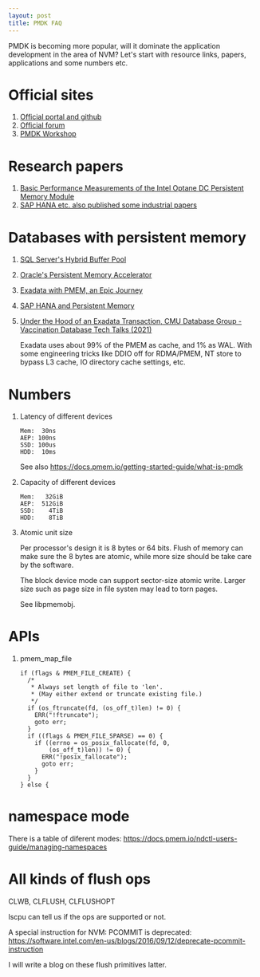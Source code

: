 ```yaml
---
layout: post
title: PMDK FAQ
---
```


PMDK is becoming more popular, will it dominate the application development in the area of NVM? Let's start with resource links, papers, applications and some numbers etc.

# Official sites

1.  [Official portal and github](https://pmem.io)
2.  [Official forum](https://groups.google.com/forum/#!forum/pmem)
3.  [PMDK Workshop](https://github.com/pmemhackathon)

# Research papers

1. [Basic Performance Measurements of the Intel Optane DC Persistent Memory Module](https://arxiv.org/abs/1903.05714)
1. [SAP HANA etc. also published some industrial papers](https://link.zhihu.com/?target=http%3A//www.vldb.org/pvldb/vol10/p1754-andrei.pdf)

# Databases with persistent memory

1. [SQL Server's Hybrid Buffer Pool](https://docs.microsoft.com/en-us/sql/database-engine/configure-windows/hybrid-buffer-pool?view=sqlallproducts-allversions)
2. [Oracle's Persistent Memory Accelerator](https://blogs.oracle.com/exadata/persistent-memory-accelerator)
3. [Exadata with PMEM, an Epic Journey](https://pirl.nvsl.io/PIRL2019-content/PIRL-2019-Zuoyu-Tao.pdf)
4. [SAP HANA and Persistent Memory](https://blogs.saphana.com/2018/11/29/sap-hana-persistent-memory/)
5. [Under the Hood of an Exadata Transaction, CMU Database Group - Vaccination Database Tech Talks (2021)](https://youtu.be/ertF5ZwCHP0?t=1910)

   Exadata uses about 99% of the PMEM as cache, and 1% as WAL. With some engineering tricks like DDIO off for RDMA/PMEM, NT store to bypass L3 cache, IO directory cache settings, etc.

# Numbers

1.  Latency of different devices
    
        Mem:  30ns
        AEP: 100ns
        SSD: 100us
        HDD:  10ms
    
    See also <https://docs.pmem.io/getting-started-guide/what-is-pmdk>

2.  Capacity of different devices
    
        Mem:   32GiB
        AEP:  512GiB
        SSD:    4TiB
        HDD:    8TiB

3.  Atomic unit size
    
    Per processor's design it is 8 bytes or 64 bits. Flush of memory can make
    sure the 8 bytes are atomic, while more size should be take care by the
    software.
    
    The block device mode can support sector-size atomic write. Larger size
    such as page size in file systen may lead to torn pages.
    
    See libpmemobj.


# APIs

1.  pmem\_map\_file
    
        if (flags & PMEM_FILE_CREATE) {                                          
          /*                                                                     
           * Always set length of file to 'len'.                                 
           * (May either extend or truncate existing file.)                      
           */                                                                    
          if (os_ftruncate(fd, (os_off_t)len) != 0) {                            
            ERR("!ftruncate");                                                   
            goto err;                                                            
          }                                                                      
          if ((flags & PMEM_FILE_SPARSE) == 0) {                                 
            if ((errno = os_posix_fallocate(fd, 0,                               
        	    (os_off_t)len)) != 0) {                                      
              ERR("!posix_fallocate");                                           
              goto err;                                                          
            }                                                                    
          }                                                                      
        } else {


# namespace mode

There is a table of diferent modes: <https://docs.pmem.io/ndctl-users-guide/managing-namespaces>


# All kinds of flush ops

CLWB, CLFLUSH, CLFLUSHOPT

lscpu can tell us if the ops are supported or not.

A special instruction for NVM: PCOMMIT is deprecated:
<https://software.intel.com/en-us/blogs/2016/09/12/deprecate-pcommit-instruction>

I will write a blog on these flush primitives latter.
